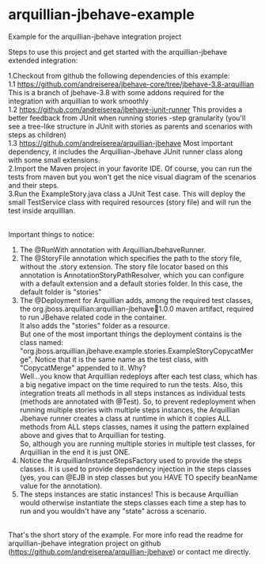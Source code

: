 arquillian-jbehave-example
==========================

Example for the arquillian-jbehave integration project

Steps to use this project and get started with the arquillian-jbehave extended integration:

1.Checkout from github the following dependencies of this example:<br/>
  1.1 https://github.com/andreiserea/jbehave-core/tree/jbehave-3.8-arquillian
  This is a branch of jbehave-3.8 with some addons required for the integration with arquillian to work smoothly <br/>
  1.2 https://github.com/andreiserea/jbehave-junit-runner
  This provides a better feedback from JUnit when running stories -step granularity (you'll see a tree-like structure in JUnit with stories as parents and scenarios with steps as children)<br/>
  1.3 https://github.com/andreiserea/arquillian-jbehave
  Most important dependency, it includes the Arquillian-Jbehave JUnit runner class along with some small extensions.<br/>
2.Import the Maven project in your favorite IDE. Of course, you can run the tests from maven but you won't get the nice visual diagram of the scenarios and their steps.<br/>
3.Run the ExampleStory.java class a JUnit Test case. This will deploy the small TestService class with required resources (story file) and will run the test inside arquillian.<br/><br/>

Important things to notice:<br/>
1. The @RunWith annotation with ArquillianJbehaveRunner.<br/>
2. The @StoryFile annotation which specifies the path to the story file, without the .story extension. The story file locator based on this annotation is AnnotationStoryPathResolver, which you can configure with a default extension and a default stories folder. In this case, the default folder is "stories"
3. The @Deployment for Arquillian adds, among the required test classes, the org.jboss.arquillian:arquillian-jbehave:jar:1.0.0 maven artifact, required to run JBehave related code in the container.<br/> It also adds the "stories" folder as a resource.<br/>
But one of the most important things the deployment contains is the class named:
"org.jboss.arquillian.jbehave.example.stories.ExampleStoryCopycatMerge". Notice that it is the same name as the test class, with "CopycatMerge" appended to it. Why?<br/>
Well...you know that Arquillian redeploys after each test class, which has a big negative impact on the time required to run the tests. Also, this integration treats all methods in all steps instances as individual tests (methods are annotated with @Test). So, to prevent redeployment when running multiple stories with multiple steps instances, the Arquillian Jbehave runner creates a class at runtime in which it copies ALL methods from ALL steps classes, names it using the pattern explained above and gives that to Arquillian for testing.<br/>
So, although you are running multiple stories in multiple test classes, for Arquillian in the end it is just ONE.<br/>
4. Notice the ArquillianInstanceStepsFactory used to provide the steps classes. It is used to provide dependency injection in the steps classes (yes, you can @EJB in step classes but you HAVE TO specify beanName value for the annotation). <br/>
5. The steps instances are static instances! This is because Arquillian would otherwise instantiate the steps classes each time a step has to run and you wouldn't have any "state" across a scenario.<br/><br/>


That's the short story of the example. For more info read the readme for arquillian-jbehave integration project on github (https://github.com/andreiserea/arquillian-jbehave) or contact me directly.<br/>
